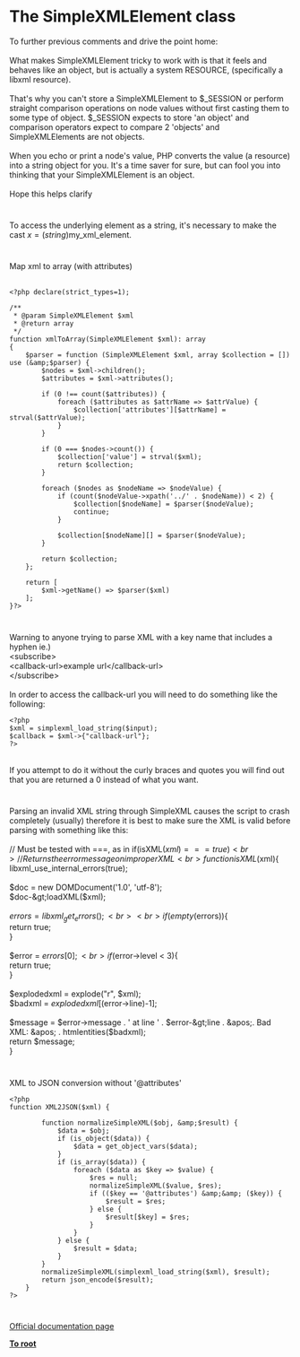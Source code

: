 # The SimpleXMLElement class



To further previous comments and drive the point home:<br><br>What makes SimpleXMLElement tricky to work with is that it feels and behaves like an object, but is actually a system RESOURCE,  (specifically a libxml resource).  <br><br>That&apos;s why you can&apos;t store a SimpleXMLElement to $_SESSION or perform straight comparison operations on node values without first casting them to some type of object.  $_SESSION expects to store &apos;an object&apos; and comparison operators expect to compare 2 &apos;objects&apos; and SimpleXMLElements are not objects.  <br><br>When you echo or print a node&apos;s value, PHP converts the value (a resource) into a string object for you.  It&apos;s a time saver for sure, but can fool you into thinking that your SimpleXMLElement is an object.  <br><br>Hope this helps clarify  

#

To access the underlying element as a string, it&apos;s necessary to make the cast $x = (string)$my_xml_element.  

#

Map xml to array (with attributes)<br><br>

```
<?php declare(strict_types=1);

/**
 * @param SimpleXMLElement $xml
 * @return array
 */
function xmlToArray(SimpleXMLElement $xml): array
{
    $parser = function (SimpleXMLElement $xml, array $collection = []) use (&amp;$parser) {
        $nodes = $xml->children();
        $attributes = $xml->attributes();

        if (0 !== count($attributes)) {
            foreach ($attributes as $attrName => $attrValue) {
                $collection['attributes'][$attrName] = strval($attrValue);
            }
        }

        if (0 === $nodes->count()) {
            $collection['value'] = strval($xml);
            return $collection;
        }

        foreach ($nodes as $nodeName => $nodeValue) {
            if (count($nodeValue->xpath('../' . $nodeName)) < 2) {
                $collection[$nodeName] = $parser($nodeValue);
                continue;
            }

            $collection[$nodeName][] = $parser($nodeValue);
        }

        return $collection;
    };

    return [
        $xml->getName() => $parser($xml)
    ];
}?>
```
  

#

Warning to anyone trying to parse XML with a key name that includes a hyphen ie.)<br>&lt;subscribe&gt;<br>    &lt;callback-url&gt;example url&lt;/callback-url&gt;<br>&lt;/subscribe&gt;<br><br>In order to access the callback-url you will need to do something like the following:<br>

```
<?php
$xml = simplexml_load_string($input);
$callback = $xml->{"callback-url"};
?>
```
<br>If you attempt to do it without the curly braces and quotes you will find out that you are returned a 0 instead of what you want.  

#

Parsing an invalid XML string through SimpleXML causes the script to crash completely (usually) therefore it is best to make sure the XML is valid before parsing with something like this:<br><br>// Must be tested with ===, as in if(isXML($xml) === true){}<br>// Returns the error message on improper XML<br>function isXML($xml){<br>    libxml_use_internal_errors(true);<br><br>    $doc = new DOMDocument(&apos;1.0&apos;, &apos;utf-8&apos;);<br>    $doc-&gt;loadXML($xml);<br><br>    $errors = libxml_get_errors();<br><br>    if(empty($errors)){<br>        return true;<br>    }<br><br>    $error = $errors[0];<br>    if($error-&gt;level &lt; 3){<br>        return true;<br>    }<br><br>    $explodedxml = explode("r", $xml);<br>    $badxml = $explodedxml[($error-&gt;line)-1];<br><br>    $message = $error-&gt;message . &apos; at line &apos; . $error-&gt;line . &apos;. Bad XML: &apos; . htmlentities($badxml);<br>    return $message;<br>}  

#

XML to JSON conversion without &apos;@attributes&apos;<br>

```
<?php
function XML2JSON($xml) {

        function normalizeSimpleXML($obj, &amp;$result) {
            $data = $obj;
            if (is_object($data)) {
                $data = get_object_vars($data);
            }
            if (is_array($data)) {
                foreach ($data as $key => $value) {
                    $res = null;
                    normalizeSimpleXML($value, $res);
                    if (($key == '@attributes') &amp;&amp; ($key)) {
                        $result = $res;
                    } else {
                        $result[$key] = $res;
                    }
                }
            } else {
                $result = $data;
            }
        }
        normalizeSimpleXML(simplexml_load_string($xml), $result);
        return json_encode($result);
    }
?>
```
  

#

[Official documentation page](https://www.php.net/manual/en/class.simplexmlelement.php)

**[To root](/README.md)**